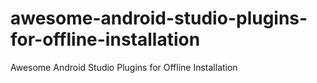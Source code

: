 # awesome-android-studio-plugins-for-offline-installation
Awesome Android Studio Plugins for Offline Installation
